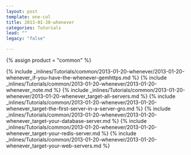 ```yaml
---
layout: post
template: one-col
title: 2013-01-20-whenever
categories: Tutorials
lead: ""
legacy: "false"

---
```

{% assign product = "common" %}

{% include _inlines/Tutorials/common/2013-01-20-whenever/2013-01-20-whenever_if-you-have-the-whenever-gemhttps.md %}
{% include _inlines/Tutorials/common/2013-01-20-whenever/2013-01-20-whenever_note.md %}
{% include _inlines/Tutorials/common/2013-01-20-whenever/2013-01-20-whenever_target-all-servers.md %}
{% include _inlines/Tutorials/common/2013-01-20-whenever/2013-01-20-whenever_target-the-first-server-in-a-server-gro.md %}
{% include _inlines/Tutorials/common/2013-01-20-whenever/2013-01-20-whenever_target-your-database-server.md %}
{% include _inlines/Tutorials/common/2013-01-20-whenever/2013-01-20-whenever_target-your-redis-server.md %}
{% include _inlines/Tutorials/common/2013-01-20-whenever/2013-01-20-whenever_target-your-web-servers.md %}
